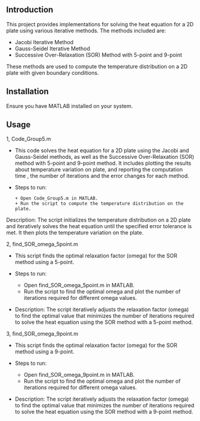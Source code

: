 ## Introduction

This project provides implementations for solving the heat equation for a 2D plate using various iterative methods. The methods included are:

- Jacobi Iterative Method
- Gauss-Seidel Iterative Method
- Successive Over-Relaxation (SOR) Method with 5-point and 9-point 

These methods are used to compute the temperature distribution on a 2D plate with given boundary conditions.

## Installation

Ensure you have MATLAB installed on your system.

## Usage
1, Code_Group5.m
- This code solves the heat equation for a 2D plate using the Jacobi and Gauss-Seidel methods, as well as the Successive Over-Relaxation (SOR) method with 5-point and 9-point method. It includes plotting the results about temperature variation on plate, and reporting the computation time , the number of iterations and the error changes for each method.

- Steps to run:
  
      + Open Code_Group5.m in MATLAB.
      + Run the script to compute the temperature distribution on the plate.

Description:
The script initializes the temperature distribution on a 2D plate and iteratively solves the heat equation until the specified error tolerance is met. It then plots the temperature variation on the plate.

2, find_SOR_omega_5point.m
- This script finds the optimal relaxation factor (omega) for the SOR method using a 5-point.

- Steps to run:
     + Open find_SOR_omega_5point.m in MATLAB.
     + Run the script to find the optimal omega and plot the number of iterations required for   different omega values.

- Description:
The script iteratively adjusts the relaxation factor (omega) to find the optimal value that minimizes the number of iterations required to solve the heat equation using the SOR method with a 5-point method.

3, find_SOR_omega_9point.m
- This script finds the optimal relaxation factor (omega) for the SOR method using a 9-point.

- Steps to run:
    + Open find_SOR_omega_9point.m in MATLAB.
    + Run the script to find the optimal omega and plot the number of iterations required for different omega values.
- Description:
The script iteratively adjusts the relaxation factor (omega) to find the optimal value that minimizes the number of iterations required to solve the heat equation using the SOR method with a 9-point method.

